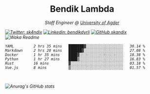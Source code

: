 <h1 align="center"> Bendik Lambda </h1>
<p align="center"><em>Staff Engineer @ <a href="http://www.uia.no">University of Agder</a></p>



[![Twitter: sk4ndix](https://img.shields.io/twitter/follow/sk4ndix?style=social)](https://twitter.com/sk4ndix)
[![Linkedin: bendikdyrli](https://img.shields.io/badge/-bendikdyrli-blue?style=flat-square&logo=Linkedin&logoColor=white&link=https://www.linkedin.com/in/bendikdyrli/)](https://www.linkedin.com/in/bendikdyrli/)
[![GitHub skandix](https://img.shields.io/github/followers/skandix?label=follow&style=social)](https://github.com/skandix)
![Waka Readme](https://github.com/skandix/skandix/workflows/Waka%20Readme/badge.svg)


<!--START_SECTION:waka-->

```text
YAML         2 hrs 35 mins   ███████▓░░░░░░░░░░░░░░░░░   30.14 %
Markdown     2 hrs 20 mins   ██████▓░░░░░░░░░░░░░░░░░░   27.08 %
Docker       1 hr 35 mins    ████▓░░░░░░░░░░░░░░░░░░░░   18.38 %
Python       1 hr 27 mins    ████▒░░░░░░░░░░░░░░░░░░░░   16.83 %
Rust         16 mins         ▓░░░░░░░░░░░░░░░░░░░░░░░░   03.18 %
Vue.js       8 mins          ▒░░░░░░░░░░░░░░░░░░░░░░░░   01.57 %
```

<!--END_SECTION:waka-->

  <br>
  
![Anurag's GitHub stats](https://github-readme-stats.vercel.app/api?username=skandix&show_icons=true&theme=tokyonight)


